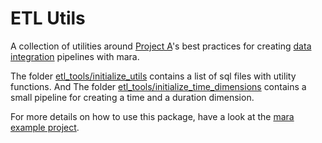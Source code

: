 # ETL Utils

A collection of utilities around [Project A](https://project-a.com/)'s best practices for creating [data integration](https://github.com/mara/data-integration) pipelines with mara. 

The folder [etl_tools/initialize_utils](etl_tools/initialize_utils) contains a list of sql files with utility functions. And The folder [etl_tools/initialize_time_dimensions](etl_tools/initialize_time_dimensions) contains a small pipeline for creating a time and a duration dimension.

For more details on how to use this package, have a look at the [mara example project](https://github.com/mara/mara-example-project).
